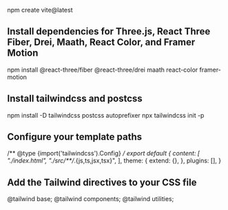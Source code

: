 npm create vite@latest 
## Install dependencies for Three.js, React Three Fiber, Drei, Maath, React Color, and Framer Motion
npm install @react-three/fiber @react-three/drei maath react-color framer-motion
## Install tailwindcss and postcss
npm install -D tailwindcss postcss autoprefixer
npx tailwindcss init -p
## Configure your template paths
/** @type {import('tailwindcss').Config} */
export default {
  content: [
    "./index.html",
    "./src/**/*.{js,ts,jsx,tsx}",
  ],
  theme: {
    extend: {},
  },
  plugins: [],
}
## Add the Tailwind directives to your CSS file
@tailwind base;
@tailwind components;
@tailwind utilities;

